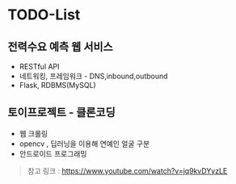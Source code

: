 # TODO-List

## 전력수요 예측 웹 서비스
* RESTful API
* 네트워킹, 프레임워크 - DNS,inbound,outbound
* Flask, RDBMS(MySQL)

## 토이프로젝트 - 클론코딩
* 웹 크롤링
* opencv , 딥러닝을 이용해 연예인 얼굴 구분
* 안드로이드 프로그래밍
> 참고 링크 : https://www.youtube.com/watch?v=jq9kvDYyzLE
